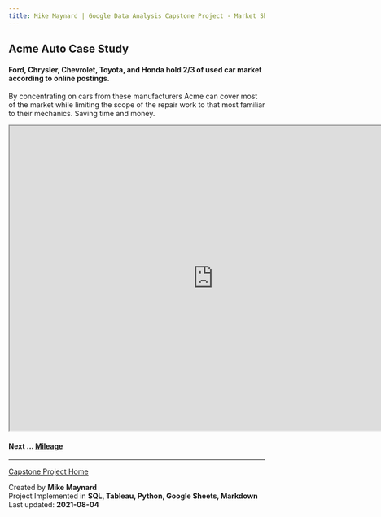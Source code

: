```yaml
---
title: Mike Maynard | Google Data Analysis Capstone Project - Market Share
---
```

## Acme Auto Case Study

#### Ford, Chrysler, Chevrolet, Toyota, and Honda hold 2/3 of used car market according to online postings.

By concentrating on cars from these manufacturers Acme can cover most of the market while limiting the scope of the repair work to that most familiar to their mechanics. Saving time and money. 

<IFRAME SRC="https://public.tableau.com/views/capstone_16278859884250/Manu_Pie?:language=en-US&:display_count=n&:origin=viz_share_link" WIDTH=800 HEIGHT=600></IFRAME>



#### Next ... [Mileage](mileage.html)

---
[Capstone Project Home](/capstone/)

Created by **Mike Maynard**<BR>
Project Implemented in **SQL, Tableau, Python, Google Sheets, Markdown**<BR>
Last updated:  **2021-08-04**

